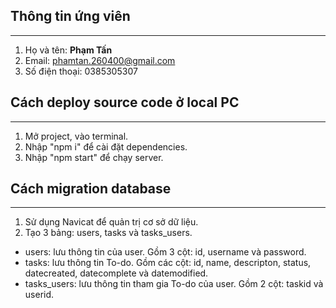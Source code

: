 ## Thông tin ứng viên
***
1. Họ và tên: **Phạm Tấn**
2. Email: <phamtan.260400@gmail.com>
3. Số điện thoại: 0385305307
## Cách deploy source code ở local PC 
***
1. Mở project, vào terminal.
2. Nhập "npm i" để cài đặt dependencies.
3. Nhập "npm start" để chạy server.
## Cách migration database
***
1. Sử dụng Navicat để quản trị cơ sở dữ liệu.
2. Tạo 3 bảng: users, tasks và tasks_users.
* users: lưu thông tin của user. Gồm 3 cột: id, username và password.
* tasks: lưu thông tin To-do. Gồm các cột: id, name, descripton, status, datecreated, datecomplete và datemodified.
* tasks_users: lưu thông tin tham gia To-do của user. Gồm 2 cột: taskid và userid.
